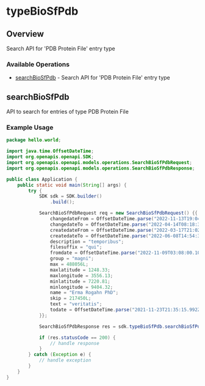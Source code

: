 # typeBioSfPdb

## Overview

Search API for 'PDB Protein File' entry type

### Available Operations

* [searchBioSfPdb](#searchbiosfpdb) - Search API for 'PDB Protein File' entry type

## searchBioSfPdb

API to search for entries of type PDB Protein File

### Example Usage

```java
package hello.world;

import java.time.OffsetDateTime;
import org.openapis.openapi.SDK;
import org.openapis.openapi.models.operations.SearchBioSfPdbRequest;
import org.openapis.openapi.models.operations.SearchBioSfPdbResponse;

public class Application {
    public static void main(String[] args) {
        try {
            SDK sdk = SDK.builder()
                .build();

            SearchBioSfPdbRequest req = new SearchBioSfPdbRequest() {{
                changedateFrom = OffsetDateTime.parse("2022-11-13T19:04:59.225Z");
                changedateTo = OffsetDateTime.parse("2022-04-14T08:18:32.851Z");
                createdateFrom = OffsetDateTime.parse("2022-03-17T21:02:01.759Z");
                createdateTo = OffsetDateTime.parse("2022-06-08T14:54:33.206Z");
                description = "temporibus";
                filesuffix = "qui";
                fromdate = OffsetDateTime.parse("2022-11-09T03:08:00.106Z");
                group = "magni";
                max = 488056L;
                maxlatitude = 1248.33;
                maxlongitude = 3556.13;
                minlatitude = 7220.81;
                minlongitude = 9404.32;
                name = "Erma Rogahn PhD";
                skip = 217450L;
                text = "veritatis";
                todate = OffsetDateTime.parse("2021-11-23T21:35:15.992Z");
            }};            

            SearchBioSfPdbResponse res = sdk.typeBioSfPdb.searchBioSfPdb(req);

            if (res.statusCode == 200) {
                // handle response
            }
        } catch (Exception e) {
            // handle exception
        }
    }
}
```
